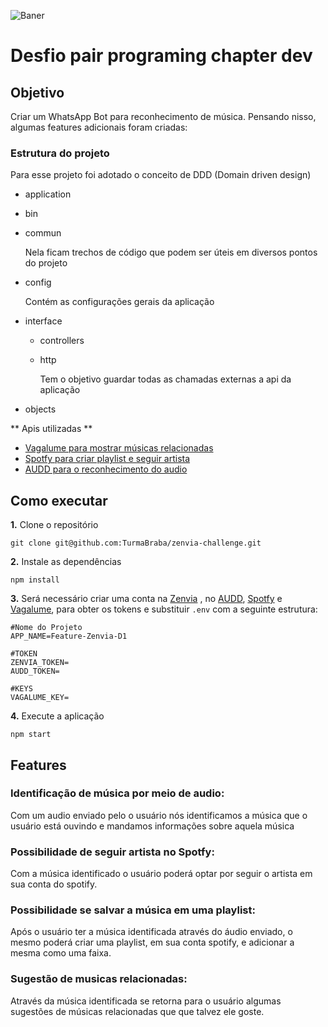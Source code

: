 ![Baner](https://i.imgur.com/1tIWVhN.gif)

# Desfio pair programing chapter dev

## Objetivo
Criar um WhatsApp Bot para reconhecimento de música. Pensando nisso, algumas features adicionais foram criadas: 

### Estrutura do projeto
Para esse projeto foi adotado o conceito de DDD (Domain driven design)

- application 
- bin
- commun

  Nela ficam trechos de código que podem ser úteis em diversos pontos do projeto
- config

  Contém as configurações gerais da aplicação  
- interface
  - controllers
  - http
  
    Tem o objetivo guardar todas as chamadas externas a api da aplicação
- objects

** Apis utilizadas **

- [Vagalume para mostrar músicas relacionadas](https://api.vagalume.com.br/docs/)
- [Spotfy para criar playlist e seguir artista](https://developer.spotify.com/documentation/web-api/)
- [AUDD para o reconhecimento do audio](https://audd.io/)

## Como executar

**1.** Clone o repositório

```shell
git clone git@github.com:TurmaBraba/zenvia-challenge.git
```

**2.** Instale as dependências

```shell
npm install
```

**3.** Será necessário criar uma conta na [Zenvia](https://app.zenvia.com/home/api) , no [AUDD](https://audd.io/), [Spotfy](https://developer.spotify.com/documentation/web-api/) e [Vagalume](https://api.vagalume.com.br/docs), para obter os tokens e substituir `.env` com a seguinte estrutura: 
```
#Nome do Projeto 
APP_NAME=Feature-Zenvia-D1

#TOKEN
ZENVIA_TOKEN=
AUDD_TOKEN=

#KEYS
VAGALUME_KEY=
```

**4.** Execute a aplicação 

```shell
npm start
```
## Features

### Identificação de música por meio de audio: 
Com um audio enviado pelo o usuário nós identificamos a música que o usuário está ouvindo e mandamos informações sobre aquela música
### Possibilidade de seguir artista no Spotfy:
Com a música identificado o usuário poderá optar por seguir o artista em sua conta do spotify.

### Possibilidade se salvar a música em uma playlist:
Após o usuário ter a música identificada através do áudio enviado, o mesmo poderá criar uma playlist, em sua conta spotify, e adicionar a mesma como uma faixa.

### Sugestão de musicas relacionadas:
Através da música identificada se retorna para o usuário algumas  sugestões de músicas relacionadas que que talvez ele goste.

